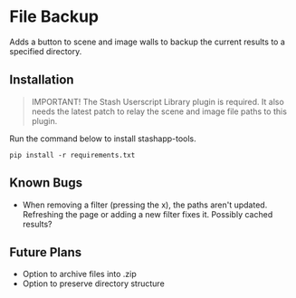 # File Backup

Adds a button to scene and image walls to backup the current results to a specified directory.

## Installation

> IMPORTANT! The Stash Userscript Library plugin is required. It also needs the latest patch to relay the scene and image file paths to this plugin.

Run the command below to install stashapp-tools.

```pip install -r requirements.txt```

## Known Bugs

* When removing a filter (pressing the x), the paths aren't updated. Refreshing the page or adding a new filter fixes it. Possibly cached results?

## Future Plans

* Option to archive files into .zip
* Option to preserve directory structure
